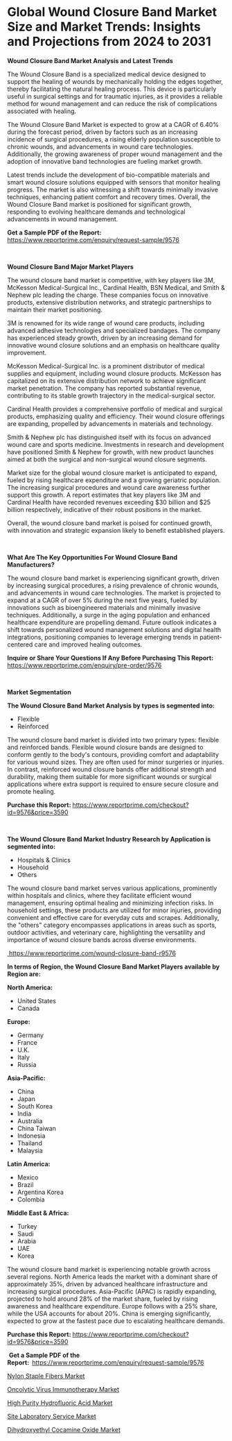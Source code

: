 <p><h1>Global Wound Closure Band Market Size and Market Trends: Insights and Projections from 2024 to 2031</h1></p><p><strong>Wound Closure Band Market Analysis and Latest Trends</strong></p>
<p><p>The Wound Closure Band is a specialized medical device designed to support the healing of wounds by mechanically holding the edges together, thereby facilitating the natural healing process. This device is particularly useful in surgical settings and for traumatic injuries, as it provides a reliable method for wound management and can reduce the risk of complications associated with healing.</p><p>The Wound Closure Band Market is expected to grow at a CAGR of 6.40% during the forecast period, driven by factors such as an increasing incidence of surgical procedures, a rising elderly population susceptible to chronic wounds, and advancements in wound care technologies. Additionally, the growing awareness of proper wound management and the adoption of innovative band technologies are fueling market growth.</p><p>Latest trends include the development of bio-compatible materials and smart wound closure solutions equipped with sensors that monitor healing progress. The market is also witnessing a shift towards minimally invasive techniques, enhancing patient comfort and recovery times. Overall, the Wound Closure Band market is positioned for significant growth, responding to evolving healthcare demands and technological advancements in wound management.</p></p>
<p><strong>Get a Sample PDF of the Report:&nbsp;</strong> <a href="https://www.reportprime.com/enquiry/request-sample/9576">https://www.reportprime.com/enquiry/request-sample/9576</a></p>
<p>&nbsp;</p>
<p><strong>Wound Closure Band Major Market Players</strong></p>
<p><p>The wound closure band market is competitive, with key players like 3M, McKesson Medical-Surgical Inc., Cardinal Health, BSN Medical, and Smith & Nephew plc leading the charge. These companies focus on innovative products, extensive distribution networks, and strategic partnerships to maintain their market positioning.</p><p>3M is renowned for its wide range of wound care products, including advanced adhesive technologies and specialized bandages. The company has experienced steady growth, driven by an increasing demand for innovative wound closure solutions and an emphasis on healthcare quality improvement. </p><p>McKesson Medical-Surgical Inc. is a prominent distributor of medical supplies and equipment, including wound closure products. McKesson has capitalized on its extensive distribution network to achieve significant market penetration. The company has reported substantial revenue, contributing to its stable growth trajectory in the medical-surgical sector.</p><p>Cardinal Health provides a comprehensive portfolio of medical and surgical products, emphasizing quality and efficiency. Their wound closure offerings are expanding, propelled by advancements in materials and technology.</p><p>Smith & Nephew plc has distinguished itself with its focus on advanced wound care and sports medicine. Investments in research and development have positioned Smith & Nephew for growth, with new product launches aimed at both the surgical and non-surgical wound closure segments.</p><p>Market size for the global wound closure market is anticipated to expand, fueled by rising healthcare expenditure and a growing geriatric population. The increasing surgical procedures and wound care awareness further support this growth. A report estimates that key players like 3M and Cardinal Health have recorded revenues exceeding $30 billion and $25 billion respectively, indicative of their robust positions in the market. </p><p>Overall, the wound closure band market is poised for continued growth, with innovation and strategic expansion likely to benefit established players.</p></p>
<p>&nbsp;</p>
<p><strong>What Are The Key Opportunities For Wound Closure Band Manufacturers?</strong></p>
<p><p>The wound closure band market is experiencing significant growth, driven by increasing surgical procedures, a rising prevalence of chronic wounds, and advancements in wound care technologies. The market is projected to expand at a CAGR of over 5% during the next five years, fueled by innovations such as bioengineered materials and minimally invasive techniques. Additionally, a surge in the aging population and enhanced healthcare expenditure are propelling demand. Future outlook indicates a shift towards personalized wound management solutions and digital health integrations, positioning companies to leverage emerging trends in patient-centered care and improved healing outcomes.</p></p>
<p><strong>Inquire or Share Your Questions If Any Before Purchasing This Report:</strong> <a href="https://www.reportprime.com/enquiry/pre-order/9576">https://www.reportprime.com/enquiry/pre-order/9576</a></p>
<p>&nbsp;</p>
<p><strong>Market Segmentation</strong></p>
<p><strong>The Wound Closure Band Market Analysis by types is segmented into:</strong></p>
<p><ul><li>Flexible</li><li>Reinforced</li></ul></p>
<p><p>The wound closure band market is divided into two primary types: flexible and reinforced bands. Flexible wound closure bands are designed to conform gently to the body's contours, providing comfort and adaptability for various wound sizes. They are often used for minor surgeries or injuries. In contrast, reinforced wound closure bands offer additional strength and durability, making them suitable for more significant wounds or surgical applications where extra support is required to ensure secure closure and promote healing.</p></p>
<p><strong>Purchase this Report:&nbsp;</strong><a href="https://www.reportprime.com/checkout?id=9576&price=3590">https://www.reportprime.com/checkout?id=9576&price=3590</a></p>
<p>&nbsp;</p>
<p><strong>The Wound Closure Band Market Industry Research by Application is segmented into:</strong></p>
<p><ul><li>Hospitals & Clinics</li><li>Household</li><li>Others</li></ul></p>
<p><p>The wound closure band market serves various applications, prominently within hospitals and clinics, where they facilitate efficient wound management, ensuring optimal healing and minimizing infection risks. In household settings, these products are utilized for minor injuries, providing convenient and effective care for everyday cuts and scrapes. Additionally, the "others" category encompasses applications in areas such as sports, outdoor activities, and veterinary care, highlighting the versatility and importance of wound closure bands across diverse environments.</p></p>
<p><a href="https://www.reportprime.com/wound-closure-band-r9576">&nbsp;https://www.reportprime.com/wound-closure-band-r9576</a></p>
<p><strong>In terms of Region, the Wound Closure Band Market Players available by Region are:</strong></p>
<p>
    <p> <strong> North America: </strong>
        <ul>
            <li>United States</li>
            <li>Canada</li>
        </ul>
        </p> 
    <p> <strong> Europe: </strong>
        <ul>
            <li>Germany</li>
            <li>France</li>
            <li>U.K.</li>
            <li>Italy</li>
            <li>Russia</li>
        </ul>
        </p> 
    <p> <strong> Asia-Pacific: </strong>
        <ul>
            <li>China</li>
            <li>Japan</li>
            <li>South Korea</li>
            <li>India</li>
            <li>Australia</li>
            <li>China Taiwan</li>
            <li>Indonesia</li>
            <li>Thailand</li>
            <li>Malaysia</li>
        </ul>
        </p> 
    <p> <strong> Latin America: </strong>
        <ul>
            <li>Mexico</li>
            <li>Brazil</li>
            <li>Argentina Korea</li>
            <li>Colombia</li>
        </ul>
        </p> 
    <p> <strong> Middle East & Africa: </strong>
        <ul>
            <li>Turkey</li>
            <li>Saudi</li>
            <li>Arabia</li>
            <li>UAE</li>
            <li>Korea</li>
        </ul>
    </p>
    </p>
<p><p>The wound closure band market is experiencing notable growth across several regions. North America leads the market with a dominant share of approximately 35%, driven by advanced healthcare infrastructure and increasing surgical procedures. Asia-Pacific (APAC) is rapidly expanding, projected to hold around 28% of the market share, fueled by rising awareness and healthcare expenditure. Europe follows with a 25% share, while the USA accounts for about 20%. China is emerging significantly, expected to grow at the fastest pace due to escalating healthcare demands.</p></p>
<p><strong>Purchase this Report: </strong><a href="https://www.reportprime.com/checkout?id=9576&price=3590">https://www.reportprime.com/checkout?id=9576&price=3590</a></p>
<p>&nbsp;<strong>Get a Sample PDF of the Report:&nbsp;&nbsp;</strong><a href="https://www.reportprime.com/enquiry/request-sample/9576">https://www.reportprime.com/enquiry/request-sample/9576</a></p>
<p><strong></strong></p>
<p><p><a href="https://issuu.com/reportprime-2/docs/nylon-staple-fibers-market-size-203_60b455d16c480e">Nylon Staple Fibers Market</a></p><p><a href="https://medium.com/@warren.edmunds45645/the-oncolytic-virus-immunotherapy-market-has-experienced-impressive-growth-in-recent-years-0b1036e7b908">Oncolytic Virus Immunotherapy Market</a></p><p><a href="https://www.linkedin.com/pulse/future-ready-strategic-insights-global-high-purity-hydrofluoric-gwote?trackingId=CGK4lPwKQUueGWMB2Ropvw%3D%3D">High Purity Hydrofluoric Acid Market</a></p><p><a href="https://medium.com/@joseph.baker466547/the-site-laboratory-service-industry-analysis-report-offers-a-comprehensive-and-current-ec41356914d4">Site Laboratory Service Market</a></p><p><a href="https://www.linkedin.com/pulse/dihydroxyethyl-cocamine-oxide-market-size-share-trends-zb47e?trackingId=VQX%2FsdqiS6GmTqBbg%2FGM9w%3D%3D">Dihydroxyethyl Cocamine Oxide Market</a></p></p>